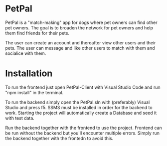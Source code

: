 # PetPal 

PetPal is a "match-making" app for dogs where pet owners can find other pet owners.
The goal is to broaden the network for pet owners and help them find friends for their pets.

The user can create an account and thereafter view other users and their pets.
The user can message and like other users to match with them and socialice with them.

# Installation

To run the frontend just open PetPal-Client with Visual Studio Code and run "npm install" in the terminal.

To run the backend simply open the PetPal.sln with (preferably) Visual Studio and press f5. 
SSMS must be installed in order for the backend to work. Starting the project will automatically create a Database and seed it with test data.

Run the backend together with the frontend to use the project. Frontend can be run without the backend but you'll encounter multiple errors. Simply run the backend together with the frontedn to avoid this.
